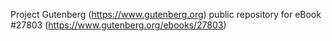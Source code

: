 Project Gutenberg (https://www.gutenberg.org) public repository for eBook #27803 (https://www.gutenberg.org/ebooks/27803)
